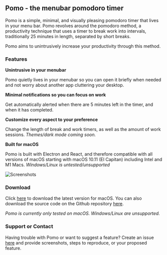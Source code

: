 ## Pomo - the menubar pomodoro timer

Pomo is a simple, minimal, and visually pleasing pomodoro timer that lives in your menu bar. Pomo revolves around the pomodoro method, a productivity technique that uses a timer to break work into intervals, traditionally 25 minutes in length, separated by short breaks.

Pomo aims to unintrusively increase your productivity through this method. 

### Features

**Unintrusive in your menubar**

  Pomo quietly lives in your menubar so you can open it briefly when needed and not worry about another app cluttering your desktop. 

**Minimal notifications so you can focus on work**

  Get automatically alerted when there are 5 minutes left in the timer, and when it has completed.  

**Customize every aspect to your preference**

  Change the length of break and work timers, as well as the amount of work sessions. _Themes/dark mode coming soon._

**Built for macOS**

  Pomo is built with Electron and React, and therefore compatible with all versions of macOS starting with macOS 10.11 (El Capitan) including Intel and M1 Macs.  _Windows/Linux is untested/unsupported_

![Screenshots](/../gh-pages/assets/all-screenshots.png)

### Download

Click [here](https://github.com/maxbeyer1/pomo/releases/latest) to download the latest version for macOS. You can also download the source code on the Github repository [here](https://github.com/maxbeyer1/pomo). 

_Pomo is currently only tested on macOS. Windows/Linux are unsupported._

### Support or Contact

Having trouble with Pomo or want to suggest a feature? Create an issue [here](https://github.com/maxbeyer1/pomo/issues) and provide screenshots, steps to reproduce, or your proposed feature.
